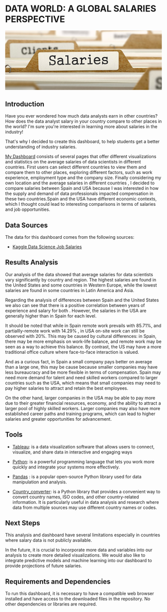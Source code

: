 # DATA WORLD: A GLOBAL SALARIES PERSPECTIVE

![imagen](https://github.com/luceromendozab/Dashboard__Project/blob/main/images/salary.jpeg)
 
## Introduction  
Have you ever wondered how much data analysts earn in other countries? How does the data analyst salary in your country compare to other places in the world?  I'm sure you're interested in learning more about salaries in the industry! 

That's why I decided to create this dashboard, to help students get a better understanding of industry salaries.

[My Dashboard](https://public.tableau.com/app/profile/lucero.mendoza8271/viz/salaries_16756398287530/DashboardWORLD?publish=yes) consists of several pages that offer different visualizations and statistics on the average salaries of data scientists in different countries. First users can select different countries to view them and compare them to other places, exploring different factors, such as work experience, employment type and the company size. Finally  considering my own location and the average salaries in different countries , I decided to compare salaries between Spain and USA because I was interested in how the supply and demand of data professionals impacted compensation in these two countries.Spain and the USA have different economic contexts, which I thought could lead to interesting comparisons in terms of salaries and job opportunities.

## Data Sources

The data for this dashboard comes from the following sources:

- [Kaggle Data Science Job Salaries ](https://www.kaggle.com/datasets/ruchi798/data-science-job-salaries)

## Results Analysis
Our analysis of the data showed that average salaries for data scientists vary significantly by country and region. The highest salaries are found in the United States and some countries in Western Europe, while the lowest salaries are found in some countries in Latin America and Asia.

Regarding the analysis of differences between Spain and the United States we also can see that there is a positive correlation between years of experience and salary for both . However, the salaries in the USA are generally higher than in Spain for each level.

It should be noted that while in Spain remote work prevails with 85.71%, and  partiallly-remote work with 14.29% , in  USA on-site work can still be observed with 20%. This may be caused by cultural differences: in Spain, there may be more emphasis on work-life balance, and remote work may be seen as a way to achieve this balance. By contrast, the US may have a more traditional office culture where face-to-face interaction is valued.

And as a curious fact, in Spain a small company pays better on average than a large one, this may be cause because smaller companies may have less bureaucracy and be more flexible in terms of compensation. Spain may need more demand for talent and need skilled workers compared to larger countries such as the USA, which means that small companies may need to pay higher salaries to attract and retain the best employees.

On the other hand, larger companies in the USA may be able to pay more due to their greater financial resources, economy, and the ability to attract a larger pool of highly skilled workers. Larger companies may also have more established career paths and training programs, which can lead to higher salaries and greater opportunities for advancement.

## Tools

- [Tableau](https://www.tableau.com/es-es): is a data visualization software that allows users to connect, visualize, and share data in interactive and engaging ways
- [Python](https://www.python.org/downloads/): is a powerful programming language that lets you work more quickly and integrate your systems more effectively.

- [Pandas](https://pandas.pydata.org/docs/) : is a popular open-source Python library used for data manipulation and analysis. 
- [Country_converter](https://pypi.org/project/country-converter/): is a Python library that provides a convenient way to convert country names, ISO codes, and other country-related information. It is particularly useful in data analysis and research where data from multiple sources may use different country names or codes.

## Next Steps
This analysis and dashboard have several limitations especially in countries where salary data is not publicly available. 

In the future, it is crucial to incorporate more data and variables into our analysis to create more detailed visualizations. We would also like to integrate predictive models and machine learning into our dashboard to provide projections of future salaries.

## Requirements and Dependencies

To run this dashboard, it is necessary to have a compatible web browser installed and have access to the downloaded files in the repository. No other dependencies or libraries are required.